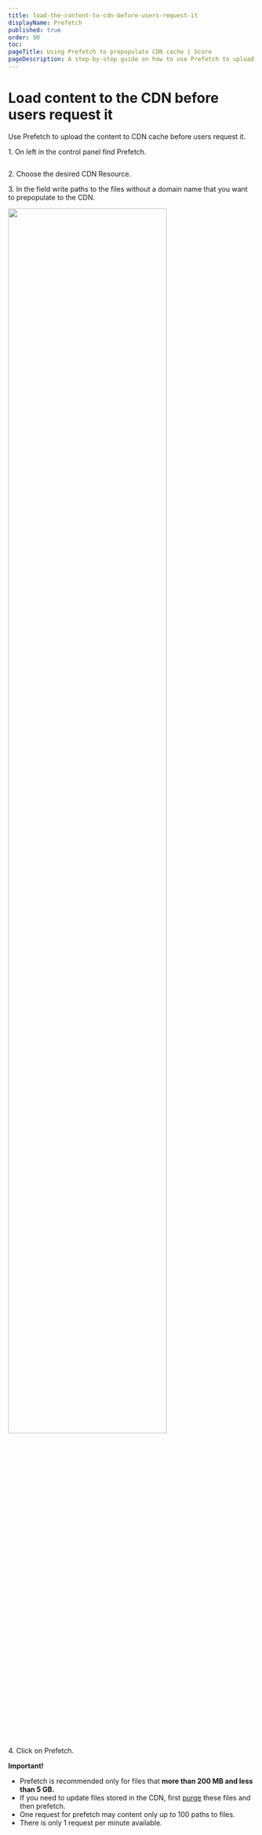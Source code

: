 ```yaml
---
title: load-the-content-to-cdn-before-users-request-it
displayName: Prefetch
published: true
order: 90
toc:
pageTitle: Using Prefetch to prepopulate CDN cache | Gcore
pageDescription: A step-by-step guide on how to use Prefetch to upload content to CDN cache before user requests.
---
```

# Load content to the CDN before users request it

Use Prefetch to upload the content to CDN cache before users request it. 

1\. On left in the control panel find Prefetch.  
  
<img src="https://assets.gcore.pro/docs/cdn/load-the-content-to-cdn-before-users-request-it/chrome_2017-04-11_19-12-13.png" alt="">  
  
2\. Choose the desired CDN Resource.

3\. In the field write paths to the files without a domain name that you want to prepopulate to the CDN.

<img src="https://assets.gcore.pro/docs/cdn/load-the-content-to-cdn-before-users-request-it/Screenshot-2018-1-1_G-Core_Labs___________CDN-_________________.png" alt="" width="80%">  

4\. Click on Prefetch.

**Important!** 

 - Prefetch is recommended only for files that **more than 200 MB and less than 5 GB.**
 - If you need to update files stored in the CDN, first <a href="https://gcore.com/docs/cdn/clear-cdn-resource-cache-by-url-pattern-or-all" target="_blank">purge</a> these files and then prefetch.
 - One request for prefetch may content only up to 100 paths to files.
 - There is only 1 request per minute available.